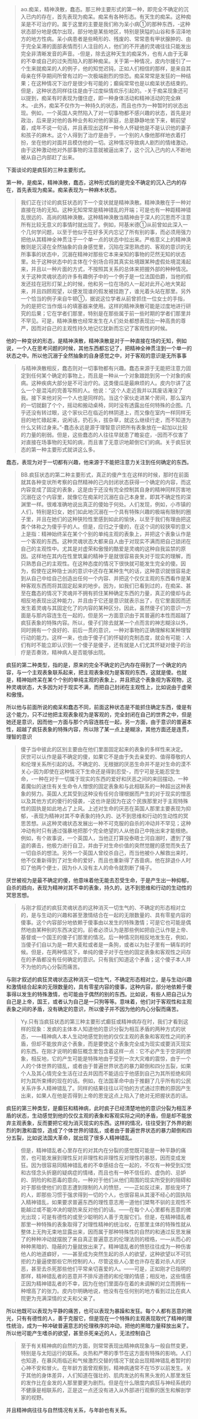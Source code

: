 <blockquote data-pid="sd5bUVql">aα.痴呆，精神涣散，蠢态。那三种主要形式的第一种，即完全不确定的沉入已内的存在，首先表现为痴呆。痴呆有各种形态。有天生的痴呆。这种痴呆是不可治疗的。属于这里的主要是我们称为呆小病①的那种东西，-这种状态部分地是偶尔出现，部分地是某些地区，特别是狭隘的山谷和多沼泽地方的地方性病。呆小病患者是些畸形的、残废的、常常患有甲状腺肿的、由于完全呆滞的面部表情而引人注目的人，他们的不开通的灵魂往往只能发出完全非清晰发音的声音。-但是，除去这种天生的痴呆外，也有人由于无辜的不幸或自己的过失而陷入的那种痴呆。关于第一种情况，皮内尔援引了一个生来就痴呆的人的例子，他的知觉迟钝，正如人们相信的那样，是来自其母亲在怀孕期间所曾有过的一次极端剧烈的惊恐。痴呆常常是发狂的一种结果；在这种情况下治疗是很少有可能的；癫痫常常也是以痴呆状态结束的。但是，这种状态同样往往是由于过度纵情欢乐引起的。-关于痴呆现象还可以提到，痴呆有时表现为僵住症，即一种身体活动和精神活动的完全麻木。-此外，痴呆不仅作为一种持久的状态，而且也作为一种暂时的状态出现。例如，一个英国人突然陷入了对一切事物都不感兴趣的状态，首先是对政治，后来是对他的各种业务和对他的家庭，总是静静地坐下来，朝前望着，成年不说一句话，并且表现出这样一种令人怀疑他是不是认识他的妻子和孩子的麻木。这个人得到了治疗是由于，一个别的人像他那样地衣着打扮，坐在他的对面并且模仿他的一切。这种情况导致病人剧烈的情绪激动，由于这种激动他对外部事物的注意就被逼出来了，这个沉入己内的人不断地被从自己内部赶了出来。</blockquote><p data-pid="XwpkRqTg">下面谈论的是疯狂的三种主要形式。</p><p data-pid="9PInYcaO">第一种，是痴呆，精神涣散，蠢态，这种形式指的是完全不确定的沉入己内的存在，首先表现为痴呆。痴呆表现为一种麻木状态。</p><blockquote data-pid="8bjF_pkU">我们正在讨论的疯狂状态的下一个变状就是精神涣散。精神涣散在于一种对直接在场的无知。这种无知常常是精神错乱的开端；可是也有一种距精神错乱很远的、高尚的精神涣散。这种精神涣散当精神由于深人的沉思而不注意所有比较无意义的事情时就出现了。例如，阿基米德①从前曾如此深入一个几何学问题，以至于他似乎在好多天内忘记了所有别的事，而必须用强力把他从其精神全神贯注于一个单一点的状态中拉出来。严格意义上的精神涣散则是沉浸在全然抽象的自身感觉里，沉陷在深思熟虑的、客观的意识的无所事事的状态中，沉溺在精神对那些它本来亲知的事物的茫然无知的状态里。处于这种状态中的主体在个别场合将其真实处境跟某种虚假处境混淆起来，并且以一种片面的方式，不按照其关系的总体来把握外部的种种情况。关于这种灵魂状态的许多有趣例子中的一个例子是一位法国伯爵，当他的假发还挂在冠形灯架上的时候，他和另一位在场的人一起对此开心地大笑起来，并且四顾观望，以便发现谁的假发被挂跑了，谁光着头站在那里。另外一个恰当的例子来自牛顿①，据说这位学者从前曾抓住一位女士的手指，为的是把它当作烟斗的填塞器来使用。这样的精神涣散可能是过度地进行研究的后果；它在学者们那里，特别是在那些属于前一些时期的学者们那里并不罕见。可是，精神涣散也经常发生在人们处处都想表现出一种高贵的尊严，因而对自己的主观性持久地记忆犹新而忘记了客观性的时候。</blockquote><p data-pid="HabISNzN">他的一种变状的形态，是精神涣散，精神涣散是对于一种直接在场的无知，例如说，一个人在思考问题的时候，其他东西都忘记了，把精神全神贯注到一个单一的状态之中。所以他沉溺于全然抽象的自身感觉之中，对于客观的意识是无所事事</p><blockquote data-pid="cOK5zkht">与精神涣散相反，蠢态则对一切事物都有兴趣。蠢态来源于无能把注意力固定到任何某个确定的事物上，而且是一种从一个对象踉跄到另一个对象的疾病。这种疾病大部分是不可治疗的。这类傻瓜是最麻烦的人。皮内尔讲了这么一个是混沌的完善写照的人。他说：“这个人走近我并以其废话淹没了我。接下来他对另一个人也是同样的。当这个家伙走进某个房间，那么室内的一切就翻了个个，摇动和搬动桌椅，同时没有透露出任何特殊的企图。几乎还没有转过眼，这个家伙已在临近的林阴道上，而又像在室内一样同样无目的地忙碌起来，说闲话，扔石头，拔杂草，就这么继续行走，而不知道为什么又转过身来。”-蠢态永远是源于理智意识把所有表象放在一起加以比较的力量的削弱。但是，这些蠢态的人往往早就患了瞻妄症，-因而不仅害了对直接在场事物的无知的病，而且害了无意识地颠倒它们的病。关于疯狂状态的第一种主要形式就讲这么多。</blockquote><p data-pid="j6Jk2WK_">蠢态，表现为对于一切都有兴趣，他来源于不能把注意力关注到任何确定的东西。</p><blockquote data-pid="bz9ao4fW">BB.疯狂状态的第二种主要形式，真正的傻产生在这样的时候，那时在前面就其各种变状所考察的自然精神的己内封闭状态获得一个确定的内容，而这内容变成了固定的表象，这是由于还没有完全控制其自身的精神同样厉害地沉溺在这个内容里，就像它在痴呆时沉溺在自己本身里，即其不确定性的深渊里一样。很难准确地说出真正的傻始于何处。人们发现，例如，小市镇的人们，特别是妇女，她们如此地沉溺在一个具有特殊兴趣的极端有限制的圈子里，并且在她们的这种狭险性里感到如此的愉快，以至于我们有理由把这类个体称之为傻乎乎的人。但是，应归之于傻的，在这个词的较狭窄的意义上是指：精神始终呆在某个个别的单纯主观的表象上，并把这个表象认作是一个客观的东西。这种灵魂状态大都来自人由于对现实不满而把自己锁闭在自己的主观性中。尤其是对虚荣和傲慢的酷爱是灵魂的这种自我监禁的原因。这样地在其内在性里筑巢的精神于是就很容易丧失对于现实的理解，而只熟悉自己的主观性。在这种态度的情况下很快就可能发生完全的傻。因为，假使在这种隐士派的意识中还存在某种生气的话，这种意识就很容易走到从自己中给自己创造出任何一个内容、并把这个仅仅主观的东西看作是某种客观东西而将其固定起来的地步。因为，如我们已看到过的，在痴呆、甚至在蠢态的情况下灵魂并不拥有抓住某种确定东西的力量，真正的傻却与此相反地表现出这种能力，并且由于它还是意识就表示出了，在它里面因而还发生着灵魂与其固定化了的内容的某种区分。因此，虽然傻子们的意识一方面是与那内容连生在一起的，但是另一方面意识由于其普遍的本性而超越了疯狂表象的特殊内容。所以，傻子们除去就某一个点而言的神志糊涂以外，同时拥有一个良好的、前后一贯的意识，一种对事物的正确理解和某种理智行动的能力。这样一来，也由于傻子们的怀疑的克制态度，就会有可能：人们有时不能立即认识到一个傻子是傻子，还有就是人们尤其怀疑对傻子的治疗是否奏效，精神病人是否能够出院。</blockquote><p data-pid="D9wIePTM">疯狂的第二种类型，指的是，原来的完全不确定的己内存在得到了一个确定的内容，与一个主观表象联系起来，把主观表象视为是客观的东西，这就是傻。也就是，精神始终呆在某个个别的单纯主观的表象上，并且把这个表象视为客观物，这种灵魂状态，大多因为对于现实不满，而把自己封闭在主观性上，比如说由于虚荣和傲慢。</p><p data-pid="Xz9rM60Z">所以他与前面所说的痴呆和蠢态不同，前面这种状态是不能抓住确定东西，傻是有这个能力，只不过他把主观表象视为是客观的，完全封闭在自己的世界之中，但是她还是意识，因而他一方面与那个内容连胜在一起，另一方面，由于意识的普遍本性，超越了疯狂表象的特殊内容，所以除了某一点上是糊涂，其他方面还是连贯，理智的意识</p><blockquote data-pid="H7uNojD9">傻子当中彼此的区别主要由在他们里面固定起来的表象的多样性来决定。<br>厌世可以认作是最不确定的傻，如果它不是由于失去亲爱的、值得尊敬的人和伦理关系所引起的话。不确定的、无根据的厌恶生命并不是对生命的漠不关心-因为即使在这种情况下生命还是得到忍受-，而宁可是无能忍受生命，-一种在对于一切属于现实的东西的爱好和厌恶之间的来回摆动，一种着魔似的迷住有关生命令人憎恨的固定表象和与此相联系的一种超出这种表象的努力。英国人尤其受到这种没有任何合理根据而产生的对于现实的憎恶以及其他方式的傻行的侵袭，-这也许是因为在这个民族那里对于主观特殊性的固执是如此地占了上风。上述对生命的厌恶在英国人那里主要表现为抑郁，-表现为精神对其不幸表象的持久的、达不到思维和行动的生动性的冥思苦想。从这种灵魂状态发展出一种不可克服的自杀的冲动并不罕见；这种冲动有时只有通过强暴地把那个完全绝望的人从他自己中拖出来才能根绝。例如，有个故事说，一个英国人，当他正打算投泰晤士河自溺时，遭到了强盗的袭击，他极力进行自卫，并由于对生命价值的突然觉醒的感觉而失去了一切自杀的想法。另外一个英国人曾绞杀自己，而当他被仆人解救出来时，他不仅重新得到了对生命的爱好，而且也重新得了吝啬病，他在辞退仆人时扣了他两个便士，因为仆人没有主人的命令就割断了绳子。</blockquote><p data-pid="IcZsp7II">厌世被视为是最不确定的傻，他意味着他无能去忍受生命，于是产生出一种抑郁，自杀的趋向，表现为精神对其不幸的表象，持久的，达不到思维和行动的生动性的冥思苦想。</p><blockquote data-pid="gZ3b1Ay8">与刚才叙述的疯狂灵魂状态的这种消灭一切生气的、不确定的形态相对立的，是与生动的兴趣和甚至激情结合在一起的无限数量的、具有零星内容的傻事。这个内容部分地依赖于傻事由以发生的特殊激情；可是它也可能是偶然地由某种别的东西决定的。前者必须认为是那些例如把自己认作是上帝、基督或一个国王的傻子们那里的情况。后一种情况则相反地发生在，例如，当傻子们自以为是一颗大麦粒或者是一条狗，或者以为肚子里有一辆车的时候。但是，在两种情况下，单纯的傻子对于在他的固定表象和客观性之间存在的矛盾都没有任何确定的意识。只有我们知道这个矛盾；这个傻子本人并不为他的内心分裂而痛苦。</blockquote><p data-pid="5gtjrGCa">与刚才叙述的疯狂灵魂状态这种消灭一切生气，不确定形态相对立，是与生动兴趣和激情结合起来的无限数量的，具有零星内容的傻事，这种内容，部分地依赖于傻事得以发生的特殊激情，也可能由于偶然的别的东西。比如说，有些人把自己认为自己是上帝，国王，或者认为自己是一只狗等等。意味着，他们对于客观性和主观表象之间的矛盾，没有确定的意识，所以傻子并不因为他的内心分裂而痛苦。</p><blockquote data-pid="JJNqLQlV">Yy.只有当疯狂状态的第三种主要形式癫狂或精神病存在时，我们才看到这样的现象：发疯的主体本人知道他的意识分裂为相互矛盾的两种方式的状态，一—精神病人本人生动地感觉到他的仅仅主观的表象和客观性之间的矛盾，但却不能放弃这个表象，而是要使这个表象完全成为现实或要消灭现实的东西。在刚才说明的癫狂概念里包含着这样一点：它不必产生于空洞的想象，相反地，它的产生可能是特殊地由于受到一次大灾难的震惊，由于一个人的个体世界的错乱，或者由于普遍世界状态的暴力颠倒和四分五裂，如果个人及其心情完全生活在过去并因而不能适应于他感到自己为其所拒绝和同时为其所束缚的现在的话。例如，在法国革命中由于推翻了几乎所有的公民关系许多人精神错乱了。同样的结果往往以可怕的方式通过宗教的原因产生出来，如果人在他是否得到上帝的恩宠这点上陷入了绝对无把握状态的话。</blockquote><p data-pid="qV2O4U15">疯狂的第三种类型，是癫狂和精神病，此时疯子已经清楚地他的意识分裂为相互矛盾的状态，生动感觉到他的仅仅主观的表象和客观实际之间的矛盾，但是却不能放弃主观表象，反而要把它视为消灭现实的东西。这样的情况，往往受到了外界的剧烈的刺激和震惊，造成了个体世界的错乱，或者由于普遍世界状态的暴力颠倒和四分五裂，比如说法国大革命，就出现了很多人精神错乱。</p><blockquote data-pid="-Om1RMo-">但是，精神错乱者心里存在的对其内在分裂的感觉既可能是一种平静的痛苦，也可能发展到理性反对非理性和非理性反对理性的暴怒，因而变成发狂。因为很容易同精神错乱者的不幸感结合在一起的，不仅有一种受到幻觉和古怪念头折磨的疑病症的情绪，而且也有一种不信任的、虚伪的、忌妒的、阴险的和恶毒的意向，一种对于他们从他们周围的现实所受到的阻碍和对于那些使他们的意志遭到限制的人的愤怒，一—正如反过来，那些宠坏了的人，即那些习惯于强求得到一切的个人，也很容易从其漫不经心的固执陷入精神错乱，如果要求普遍东西的理性意志用一道他们桀骜不驯的主观性不能越过或不能冲决的堤防来反对他们的话。——在每个人心里都有恶意的微光出现；可是有德性的或至少聪明的人善于克服它们。但是，在精神错乱者那里一种特殊的表象取得了对理性精神的统治权，在那里主体的特殊性就从整体上无拘无束地显露出来，因而属于那种特殊性的自然的和通过反思发展了的种种冲动就摆脱了来自真正普遍意志的伦理法则的桎梏，一—从而心的种种黑暗的、隐蔽的力量就放出来了。精神错乱者的愤怒往往成为一种伤害他人的地道癖好，一—甚至成为突然生起的杀人的欲望，这种欲望以不可抗拒的力量逼使那些它所控制的人，尽管这些人心里也许存在着对杀人的厌恶，甚至去杀死那些他们平常亲切喜爱的人。——可是，正如刚才已指明的那样，精神错乱者的恶意并不排斥道德的和伦理的情感；相反地，这些情感正因为精神错乱者的不幸，因为在他们里面存在着的未调解的对立而拥有一种增高了的张力。皮内尔明确地说，他没有在任何别的地方看到过比在疯人院更为充满深情的丈夫和父亲了。</blockquote><p data-pid="XBCrGegl">所以他既可以表现为平静的痛苦，也可以表现为暴躁和发狂。每个人都有恶意的微光，只有有德性的人，善于克服它，但是现在一个特殊的主观表现取代了精神的理性统治，成为一种冲破普遍意志的伦理秩序的冲动，把他的黑暗力量释放出来了。所以他可能产生嗜杀的欲望，甚至杀死亲近的人，无法控制自己</p><blockquote data-pid="yTf85-K_">至于有关精神病的自然的方面，则常常表现出精神病现象与一般自然变更，特别是与太阳运行的联系。炎热和严寒的季节在这方面有特殊的影响。人们也知道，在暴风雨临近和气候激烈交替的情况下就会出现精神错乱者暂时的心神不安和冒火。在年龄方面曾观察到，精神病通常不在15岁以前发生。关于其他的身体差异，人们知道在强壮的、肌肉发达的有黑头发的人那里发狂的发作比在金发的人那里要更为剧烈。但是在什么限度内疯狂与神经系统的不健康是相联系的，正是这一点还没有进入从外部进行观察的医生和解剖学家的视野。</blockquote><p data-pid="8-BxASTn">并且精神病往往与自然情况有关系，与年龄也有关系。</p>